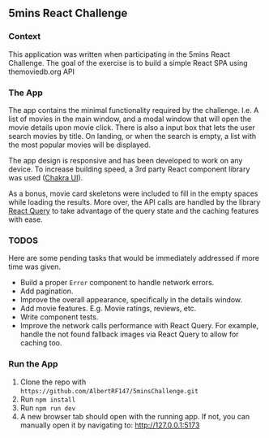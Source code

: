 ## 5mins React Challenge

### Context

This application was written when participating in the 5mins React Challenge. The goal of the exercise is to build a simple React SPA using themoviedb.org API

### The App

The app contains the minimal functionality required by the challenge. I.e. A list of movies in the main window, and a modal window that will open the movie details upon movie click. There is also a input box that lets the user search movies by title. On landing, or when the search is empty, a list with the most popular movies will be displayed.

The app design is responsive and has been developed to work on any device. To increase building speed, a 3rd party React component library was used ([Chakra UI](https://chakra-ui.com/)).

As a bonus, movie card skeletons were included to fill in the empty spaces while loading the results. More over, the API calls are handled by the library [React Query](https://react-query-v3.tanstack.com/) to take advantage of the query state and the caching features with ease.

### TODOS

Here are some pending tasks that would be immediately addressed if more time was given.

- Build a proper `Error` component to handle network errors.
- Add pagination.
- Improve the overall appearance, specifically in the details window.
- Add movie features. E.g. Movie ratings, reviews, etc.
- Write component tests.
- Improve the network calls performance with React Query. For example, handle the not found fallback images via React Query to allow for caching too.

### Run the App

1. Clone the repo with `https://github.com/AlbertRF147/5minsChallenge.git`
2. Run `npm install`
3. Run `npm run dev`
4. A new browser tab should open with the running app. If not, you can manually open it by navigating to: http://127.0.0.1:5173
